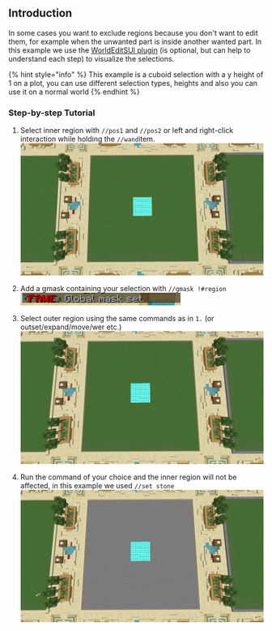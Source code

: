 ## Introduction

In some cases you want to exclude regions because you don't want to edit them, 
for example when the unwanted part is inside another wanted part.
In this example we use the [WorldEditSUI plugin](https://www.spigotmc.org/resources/worldeditsui-visualize-your-selection.60726/) (is optional, but can help to understand each step) to visualize the selections.

{% hint style="info" %} This example is a cuboid selection with a y height of 1 on a plot, you can use different selection types, heights and also you can use it on a normal world {% endhint %}


### Step-by-step Tutorial

1. Select inner region with `//pos1` and `//pos2` or left and right-click interaction while holding the ``//wand``item.
![excludeRegionsGmask.png](images/excludeRegionsGmask.png)


2. Add a gmask containing your selection with `//gmask !#region`
![excludeRegionsGmask2.png](images/excludeRegionsGmask2.png)


3. Select outer region using the same commands as in ``1.`` (or outset/expand/move/wer etc.)
![excludeRegionsGmask3.png](images/excludeRegionsGmask3.png)


4. Run the command of your choice and the inner region will not be affected, in this example we used ``//set stone``
![excludeRegionsGmask4.png](images/excludeRegionsGmask4.png)